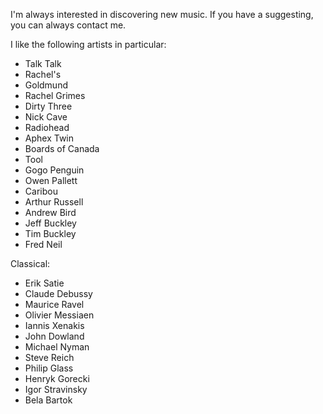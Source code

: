 I'm always interested in discovering new music. If you have a suggesting, you can always contact me.

I like the following artists in particular:

* Talk Talk
* Rachel's
* Goldmund
* Rachel Grimes
* Dirty Three
* Nick Cave
* Radiohead
* Aphex Twin
* Boards of Canada
* Tool
* Gogo Penguin
* Owen Pallett
* Caribou
* Arthur Russell
* Andrew Bird
* Jeff Buckley
* Tim Buckley
* Fred Neil

Classical:
* Erik Satie
* Claude Debussy
* Maurice Ravel
* Olivier Messiaen
* Iannis Xenakis
* John Dowland
* Michael Nyman
* Steve Reich
* Philip Glass
* Henryk Gorecki
* Igor Stravinsky
* Bela Bartok
